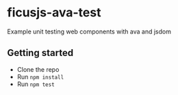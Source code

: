 # ficusjs-ava-test

Example unit testing web components with ava and jsdom

## Getting started

- Clone the repo
- Run `npm install`
- Run `npm test`
